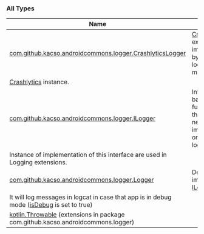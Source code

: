 

### All Types

| Name | Summary |
|---|---|
| [com.github.kacso.androidcommons.logger.CrashlyticsLogger](../com.github.kacso.androidcommons.logger/-crashlytics-logger/index.md) | [CrashlyticsLogger](../com.github.kacso.androidcommons.logger/-crashlytics-logger/index.md) extends [Logger](../com.github.kacso.androidcommons.logger/-logger/index.md) implementation by additionally to logcat logging all messages to
[Crashlytics](#) instance. |
| [com.github.kacso.androidcommons.logger.ILogger](../com.github.kacso.androidcommons.logger/-i-logger/index.md) | Interface defining basic functionalities that each logger needs to implement in order to properly log messages.
Instance of implementation of this interface are used in Logging extensions. |
| [com.github.kacso.androidcommons.logger.Logger](../com.github.kacso.androidcommons.logger/-logger/index.md) | Default implementation of [ILogger](../com.github.kacso.androidcommons.logger/-i-logger/index.md).
It will log messages in logcat in case that app is in debug mode ([isDebug](#) is set to true) |
| [kotlin.Throwable](../com.github.kacso.androidcommons.logger/kotlin.-throwable/index.md) (extensions in package com.github.kacso.androidcommons.logger) |  |
